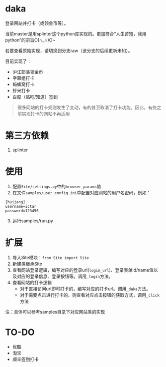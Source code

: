 # daka

登录网站并打卡（或领金币等）。

当前master是用splinter这个python库实现的。更加符合“人生苦短，我用python”的宗旨O(∩_∩)O~

若要查看原始实现，请切换到分支raw（该分支的后续更新未知）。

目前实现了：
* 沪江部落领金币
* 字幕组打卡
* 蚂蜂窝打卡
* 虾米打卡
* 百度（贴吧/知道）签到

> 很多网站的打卡规则发生了变动，有的甚至取消了打卡功能。因此，有些之前实现打卡的网站不再适用

# 第三方依赖
1. splinter

# 使用
1. 配置`Site/settings.py`中的`browser_params`值
2. 在文件`samples/user_config.ini`中配置对应网站的用户名密码，例如：
```
[hujiang]
username=ictar
password=123456
```
3. 运行samples/run.py

# 扩展
1. 导入Site模块：`from Site import Site`
2. 新建类继承Site
3. 查看网站登录逻辑，编写对应的登录url(`login_url`)、登录表单id/name值以及对应的登录信息、登录按钮等。调用`_login`方法。
4. 查看网站的打卡逻辑
	* 对于直接访问url即可打卡的，编写对应的打卡url。调用`_daka`方法。
	* 对于需要点击进行打卡的，则查看对应点击按钮的获取方式，调用`_click`方法

注：具体可以参考samples目录下对应网站类的实现

# TO-DO
* 优酷
* 淘宝
* 顺丰签到打卡
